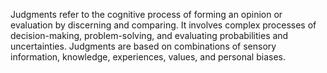 
Judgments refer to the cognitive process of forming an opinion or evaluation by discerning and comparing. It involves complex processes of decision-making, problem-solving, and evaluating probabilities and uncertainties. Judgments are based on combinations of sensory information, knowledge, experiences, values, and personal biases.


